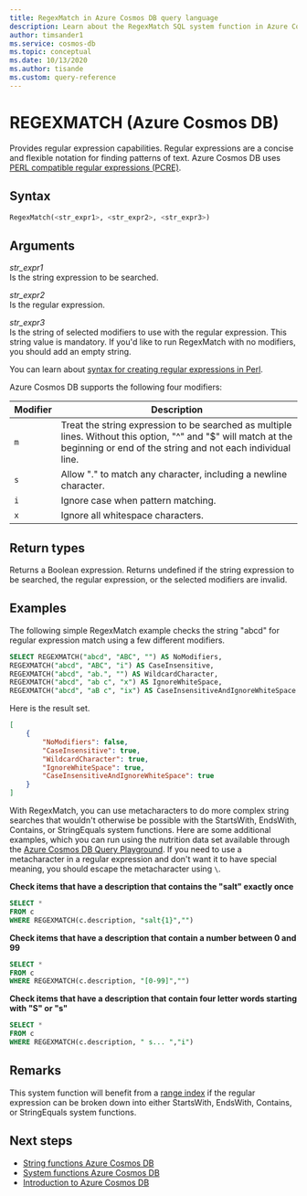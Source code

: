 ```yaml
---
title: RegexMatch in Azure Cosmos DB query language
description: Learn about the RegexMatch SQL system function in Azure Cosmos DB
author: timsander1
ms.service: cosmos-db
ms.topic: conceptual
ms.date: 10/13/2020
ms.author: tisande
ms.custom: query-reference
---
```

# REGEXMATCH (Azure Cosmos DB)

Provides regular expression capabilities. Regular expressions are a concise and flexible notation for finding patterns of text. Azure Cosmos DB uses [PERL compatible regular expressions (PCRE)](http://www.pcre.org/). 

## Syntax
  
```sql
RegexMatch(<str_expr1>, <str_expr2>, <str_expr3>)  
```  
  
## Arguments
  
*str_expr1*  
   Is the string expression to be searched.  
  
*str_expr2*  
   Is the regular expression.

*str_expr3*  
   Is the string of selected modifiers to use with the regular expression. This string value is mandatory. If you'd like to run RegexMatch with no modifiers, you should add an empty string. 

You can learn about [syntax for creating regular expressions in Perl](https://perldoc.perl.org/perlre). 

Azure Cosmos DB supports the following four modifiers:

| Modifier | Description |
| ------ | ----------- |
| `m` | Treat the string expression to be searched as multiple lines. Without this option, "^" and "$" will match at the beginning or end of the string and not each individual line. |
| `s` | Allow "." to match any character, including a newline character. | 
| `i` | Ignore case when pattern matching. |
| `x` | Ignore all whitespace characters. |

## Return types
  
  Returns a Boolean expression. Returns undefined if the string expression to be searched, the regular expression, or the selected modifiers are invalid.
  
## Examples
  
The following simple RegexMatch example checks the string "abcd" for regular expression match using a few different modifiers.
  
```sql
SELECT REGEXMATCH("abcd", "ABC", "") AS NoModifiers, 
REGEXMATCH("abcd", "ABC", "i") AS CaseInsensitive, 
REGEXMATCH("abcd", "ab.", "") AS WildcardCharacter,
REGEXMATCH("abcd", "ab c", "x") AS IgnoreWhiteSpace, 
REGEXMATCH("abcd", "aB c", "ix") AS CaseInsensitiveAndIgnoreWhiteSpace 
```  
  
 Here is the result set.  
  
```json
[
    {
        "NoModifiers": false,
        "CaseInsensitive": true,
        "WildcardCharacter": true,
        "IgnoreWhiteSpace": true,
        "CaseInsensitiveAndIgnoreWhiteSpace": true
    }
]
```

With RegexMatch, you can use metacharacters to do more complex string searches that wouldn't otherwise be possible with the StartsWith, EndsWith, Contains, or StringEquals system functions. Here are some additional examples, which you can run using the nutrition data set available through the [Azure Cosmos DB Query Playground](https://www.documentdb.com/sql/demo). If you need to use a metacharacter in a regular expression and don't want it to have special meaning, you should escape the metacharacter using `\`.

**Check items that have a description that contains the "salt" exactly once**

```sql
SELECT * 
FROM c 
WHERE REGEXMATCH(c.description, "salt{1}","")
```

**Check items that have a description that contain a number between 0 and 99**

```sql
SELECT * 
FROM c 
WHERE REGEXMATCH(c.description, "[0-99]","")
```

**Check items that have a description that contain four letter words starting with "S" or "s"**

```sql
SELECT * 
FROM c 
WHERE REGEXMATCH(c.description, " s... ","i")
```

## Remarks

This system function will benefit from a [range index](index-policy.md#includeexclude-strategy) if the regular expression can be broken down into either StartsWith, EndsWith, Contains, or StringEquals system functions.

## Next steps

- [String functions Azure Cosmos DB](sql-query-string-functions.md)
- [System functions Azure Cosmos DB](sql-query-system-functions.md)
- [Introduction to Azure Cosmos DB](introduction.md)
